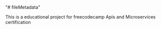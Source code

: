 "# fileMetadata" 


This is a educational project for freecodecamp Apis and Microservices certification
